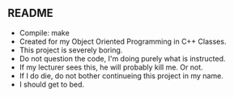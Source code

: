README
------
- Compile: make
- Created for my Object Oriented Programming in C++ Classes.
- This project is severely boring.
- Do not question the code, I'm doing purely what is instructed.
- If my lecturer sees this, he will probably kill me. Or not.
- If I do die, do not bother continueing this project in my name.
- I should get to bed.
